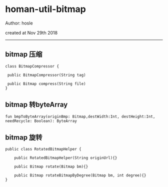 # homan-util-bitmap


Author: hosle

created at Nov 29th 2018

-----

## bitmap 压缩

```
class BitmapCompressor {

 public BitmapCompressor(String tag)

 public Bitmap compress(String file) 
}
```

## bitmap 转byteArray

```
fun bmpToByteArray(originBmp: Bitmap,destWidth:Int, destHeight:Int, needRecycle: Boolean): ByteArray
```

## bitmap 旋转

```
public class RotatedBitmapHelper {

	public RotatedBitmapHelper(String originUrl){}
	
	public Bitmap rotate(Bitmap bm){}
	
	public Bitmap rotateBitmapByDegree(Bitmap bm, int degree){}
}
```